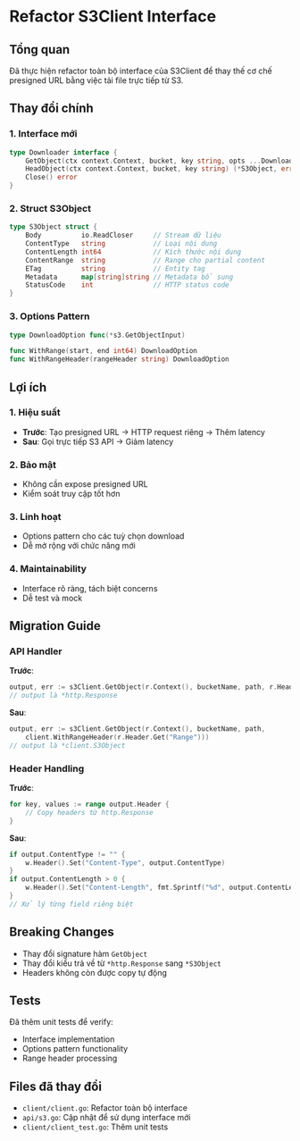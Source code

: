# Refactor S3Client Interface

## Tổng quan
Đã thực hiện refactor toàn bộ interface của S3Client để thay thế cơ chế presigned URL bằng việc tải file trực tiếp từ S3.

## Thay đổi chính

### 1. Interface mới
```go
type Downloader interface {
    GetObject(ctx context.Context, bucket, key string, opts ...DownloadOption) (*S3Object, error)
    HeadObject(ctx context.Context, bucket, key string) (*S3Object, error)
    Close() error
}
```

### 2. Struct S3Object
```go
type S3Object struct {
    Body          io.ReadCloser     // Stream dữ liệu
    ContentType   string            // Loại nội dung
    ContentLength int64             // Kích thước nội dung
    ContentRange  string            // Range cho partial content
    ETag          string            // Entity tag
    Metadata      map[string]string // Metadata bổ sung
    StatusCode    int               // HTTP status code
}
```

### 3. Options Pattern
```go
type DownloadOption func(*s3.GetObjectInput)

func WithRange(start, end int64) DownloadOption
func WithRangeHeader(rangeHeader string) DownloadOption
```

## Lợi ích

### 1. Hiệu suất
- **Trước**: Tạo presigned URL → HTTP request riêng → Thêm latency
- **Sau**: Gọi trực tiếp S3 API → Giảm latency

### 2. Bảo mật  
- Không cần expose presigned URL
- Kiểm soát truy cập tốt hơn

### 3. Linh hoạt
- Options pattern cho các tuỳ chọn download
- Dễ mở rộng với chức năng mới

### 4. Maintainability
- Interface rõ ràng, tách biệt concerns
- Dễ test và mock

## Migration Guide

### API Handler
**Trước**:
```go
output, err := s3Client.GetObject(r.Context(), bucketName, path, r.Header)
// output là *http.Response
```

**Sau**:
```go
output, err := s3Client.GetObject(r.Context(), bucketName, path, 
    client.WithRangeHeader(r.Header.Get("Range")))
// output là *client.S3Object
```

### Header Handling
**Trước**:
```go
for key, values := range output.Header {
    // Copy headers từ http.Response
}
```

**Sau**:
```go
if output.ContentType != "" {
    w.Header().Set("Content-Type", output.ContentType)
}
if output.ContentLength > 0 {
    w.Header().Set("Content-Length", fmt.Sprintf("%d", output.ContentLength))
}
// Xử lý từng field riêng biệt
```

## Breaking Changes
- Thay đổi signature hàm `GetObject`
- Thay đổi kiểu trả về từ `*http.Response` sang `*S3Object`
- Headers không còn được copy tự động

## Tests
Đã thêm unit tests để verify:
- Interface implementation
- Options pattern functionality
- Range header processing

## Files đã thay đổi
- `client/client.go`: Refactor toàn bộ interface
- `api/s3.go`: Cập nhật để sử dụng interface mới
- `client/client_test.go`: Thêm unit tests
